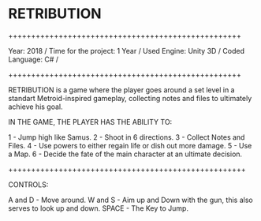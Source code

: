 # RETRIBUTION

+++++++++++++++++++++++++++++++++++++++++++++++++++

Year: 2018 /
Time for the project: 1 Year /
Used Engine: Unity 3D /
Coded Language: C# /

+++++++++++++++++++++++++++++++++++++++++++++++++++

RETRIBUTION is a game where the player goes around a set level in a standart Metroid-inspired gameplay, collecting notes and files to ultimately achieve his goal.

IN THE GAME, THE PLAYER HAS THE ABILITY TO:

1 - Jump high like Samus.
2 - Shoot in 6 directions.
3 - Collect Notes and Files.
4 - Use powers to either regain life or dish out more damage.
5 - Use a Map.
6 - Decide the fate of the main character at an ultimate decision.

++++++++++++++++++++++++++++++++++++++++++++++++++++

CONTROLS:

A and D - Move around.
W and S - Aim up and Down with the gun, this also serves to look up and down.
SPACE - The Key to Jump.
